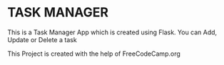 <h1>TASK MANAGER</h1>

This is a Task Manager App which is created using Flask.
You can Add, Update or Delete a task

This Project is created with the help of FreeCodeCamp.org
